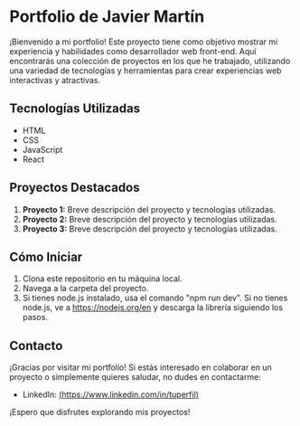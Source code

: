 # Portfolio de Javier Martín

¡Bienvenido a mi portfolio! Este proyecto tiene como objetivo mostrar mi experiencia y habilidades como desarrollador web front-end. Aquí encontrarás una colección de proyectos en los que he trabajado, utilizando una variedad de tecnologías y herramientas para crear experiencias web interactivas y atractivas.

## Tecnologías Utilizadas

- HTML
- CSS
- JavaScript
- React

## Proyectos Destacados

1. **Proyecto 1:** Breve descripción del proyecto y tecnologías utilizadas.
2. **Proyecto 2:** Breve descripción del proyecto y tecnologías utilizadas.
3. **Proyecto 3:** Breve descripción del proyecto y tecnologías utilizadas.

## Cómo Iniciar

1. Clona este repositorio en tu máquina local.
2. Navega a la carpeta del proyecto.
3. Si tienes node.js instalado, usa el comando "npm run dev". Si no tienes node.js, ve a https://nodejs.org/en y descarga la librería siguiendo los pasos.

## Contacto

¡Gracias por visitar mi portfolio! Si estás interesado en colaborar en un proyecto o simplemente quieres saludar, no dudes en contactarme:

- LinkedIn: [(https://www.linkedin.com/in/tuperfil)](https://www.linkedin.com/in/javier-mart%C3%ADn-pizarro-824b94264/)

¡Espero que disfrutes explorando mis proyectos!
